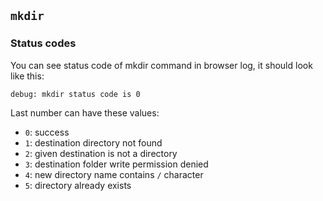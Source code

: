 ## `mkdir`
### Status codes
You can see status code of mkdir command in browser log, it should look like this:

`debug: mkdir status code is 0`

Last number can have these values:
 - `0`: success
 - `1`: destination directory not found
 - `2`: given destination is not a directory
 - `3`: destination folder write permission denied
 - `4`: new directory name contains `/` character
 - `5`: directory already exists
